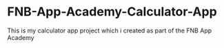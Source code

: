 # FNB-App-Academy-Calculator-App
This is my calculator app project which i created as part of the FNB App Academy
